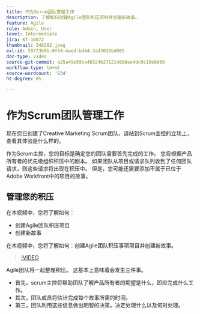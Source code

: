 ```yaml
---
title: 作为Scrum团队管理工作
description: 了解如何创建Agile团队积压项目并创建新故事。
feature: Agile
role: Admin, User
level: Intermediate
jira: KT-10872
thumbnail: 346282.jpeg
exl-id: 50773b9b-8f64-4aed-bd44-3a43026bd085
doc-type: video
source-git-commit: a25a49e59ca483246271214886ea4dc9c10e8d66
workflow-type: tm+mt
source-wordcount: '234'
ht-degree: 0%

---
```


# 作为Scrum团队管理工作

现在您已创建了Creative Marketing Scrum团队，请站到Scrum主控的立场上，查看其体验是什么样的。

作为Scrum主控，您的目标是确定您的团队需要首先完成的工作。 您将根据产品所有者的优先级组织积压中的剧本。 如果团队从项目或请求队列收到了任何团队请求，则这些请求将出现在积压中。 但是，您可能还需要添加不属于已位于Adobe Workfront中的项目的故事。

## 管理您的积压

在本视频中，您将了解如何：

- 创建Agile团队积压项目
- 创建新故事

在本视频中，您将了解如何：创建Agile团队积压事项项目并创建新故事。

>[!VIDEO](https://video.tv.adobe.com/v/346282/?quality=12&learn=on)

Agile团队将一起整理积压。 这基本上意味着会发生三件事。

- 首先，scrum主控将帮助团队了解产品所有者的期望是什么，即应完成什么工作。
- 其次，团队成员将估计完成每个故事所需的时间。
- 第三，团队利用这些信息做出明智的决策，决定处理什么以及何时处理。
